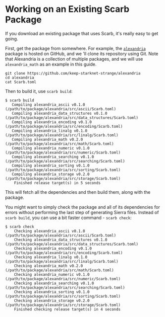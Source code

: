 # Working on an Existing Scarb Package

If you download an existing package that uses Scarb, it's really easy to get going.

First, get the package from somewhere.
For example, the [`alexandria`](https://github.com/keep-starknet-strange/alexandria) package is hosted on GitHub, and
we 'll clone its repository using Git.
Note that Alexandria is a collection of multiple packages, and we will use `alexandria_math` as an example in this
guide.

```shell
git clone https://github.com/keep-starknet-strange/alexandria
cd alexandria
cat Scarb.toml
```

Then to build it, use `scarb build`:

```shell
$ scarb build
   Compiling alexandria_ascii v0.1.0 (/path/to/package/alexandria/src/ascii/Scarb.toml)
   Compiling alexandria_data_structures v0.1.0 (/path/to/package/alexandria/src/data_structures/Scarb.toml)
   Compiling alexandria_encoding v0.1.0 (/path/to/package/alexandria/src/encoding/Scarb.toml)
   Compiling alexandria_linalg v0.1.0 (/path/to/package/alexandria/src/linalg/Scarb.toml)
   Compiling alexandria_math v0.2.0 (/path/to/package/alexandria/src/math/Scarb.toml)
   Compiling alexandria_numeric v0.1.0 (/path/to/package/alexandria/src/numeric/Scarb.toml)
   Compiling alexandria_searching v0.1.0 (/path/to/package/alexandria/src/searching/Scarb.toml)
   Compiling alexandria_sorting v0.1.0 (/path/to/package/alexandria/src/sorting/Scarb.toml)
   Compiling alexandria_storage v0.2.0 (/path/to/package/alexandria/src/storage/Scarb.toml)
    Finished release target(s) in 5 seconds
```

This will fetch all the dependencies and then build them, along with the package.

You might want to simply check the package and all of its dependencies for errors without performing the last step of generating Sierra files.
Instead of `scarb build`, you can use a bit faster command - `scarb check`:

```shell
$ scarb check
    Checking alexandria_ascii v0.1.0 (/path/to/package/alexandria/src/ascii/Scarb.toml)
    Checking alexandria_data_structures v0.1.0 (/path/to/package/alexandria/src/data_structures/Scarb.toml)
    Checking alexandria_encoding v0.1.0 (/path/to/package/alexandria/src/encoding/Scarb.toml)
    Checking alexandria_linalg v0.1.0 (/path/to/package/alexandria/src/linalg/Scarb.toml)
    Checking alexandria_math v0.2.0 (/path/to/package/alexandria/src/math/Scarb.toml)
    Checking alexandria_numeric v0.1.0 (/path/to/package/alexandria/src/numeric/Scarb.toml)
    Checking alexandria_searching v0.1.0 (/path/to/package/alexandria/src/searching/Scarb.toml)
    Checking alexandria_sorting v0.1.0 (/path/to/package/alexandria/src/sorting/Scarb.toml)
    Checking alexandria_storage v0.2.0 (/path/to/package/alexandria/src/storage/Scarb.toml)
    Finished checking release target(s) in 4 seconds
```
